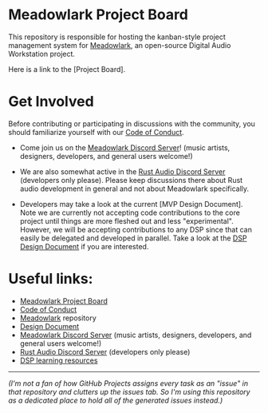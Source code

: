 # Meadowlark Project Board

This repository is responsible for hosting the kanban-style project management system for [Meadowlark], an open-source Digital Audio Workstation project.

Here is a link to the [Project Board].

# Get Involved

Before contributing or participating in discussions with the community, you should familiarize yourself with our [Code of Conduct].

- Come join us on the [Meadowlark Discord Server]! (music artists, designers, developers, and general users welcome!)

- We are also somewhat active in the [Rust Audio Discord Server] (developers only please). Please keep discussions there about Rust audio development in general and not about Meadowlark specifically.

- Developers may take a look at the current [MVP Design Document]. Note we are currently not accepting code contributions to the core project until things are more fleshed out and less "experimental". However, we will be accepting contributions to any DSP since that can easily be delegated and developed in parallel. Take a look at the [DSP Design Document] if you are interested.

# Useful links:

- [Meadowlark Project Board]
- [Code of Conduct]
- [Meadowlark] repository
- [Design Document]
- [Meadowlark Discord Server] (music artists, designers, developers, and general users welcome!)
- [Rust Audio Discord Server] (developers only please)
- [DSP learning resources]

[Meadowlark Project Board]: https://github.com/MeadowlarkDAW/project-board/projects/1
[RustyDAW Plugins Project Board]: https://github.com/MeadowlarkDAW/project-board/projects/2
[Meadowlark]: https://github.com/MeadowlarkDAW/Meadowlark
[Code of Conduct]: https://github.com/MeadowlarkDAW/Meadowlark/blob/main/CODE_OF_CONDUCT.md
[Design Document]: https://github.com/MeadowlarkDAW/Meadowlark/blob/main/DESIGN_DOC.md
[DSP Design Document]: https://github.com/MeadowlarkDAW/Meadowlark/blob/main/DSP_DESIGN_DOC.md
[RustyDAW]: https://github.com/RustyDAW
[Meadowlark Discord Server]: https://discord.gg/2W3Xvc8wy4
[Rust Audio Discord Server]: https://discord.gg/Qs2Zwtf9Gf
[rusty-daw-plugins]: https://github.com/RustyDAW/rusty-daw-plugins
[DSP learning resources]: https://github.com/BillyDM/Awesome-Audio-DSP
[rusty-daw-plugin-ports]: https://github.com/RustyDAW/rusty-daw-plugin-ports

---

*(I'm not a fan of how GitHub Projects assigns every task as an "issue" in that repository and clutters up the issues tab. So I'm using this repository as a dedicated place to hold all of the generated issues instead.)*
